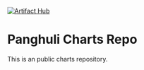 [![Artifact Hub](https://img.shields.io/endpoint?url=https://artifacthub.io/badge/repository/panghuli)](https://artifacthub.io/packages/search?repo=panghuli)

# Panghuli Charts Repo

This is an public charts repository.

